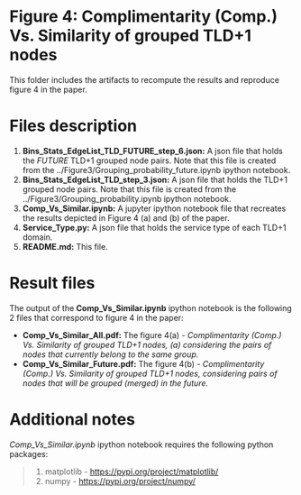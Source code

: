 # Figure 4: Complimentarity (Comp.) Vs. Similarity of grouped TLD+1 nodes

This folder includes the artifacts to recompute the results and reproduce figure 4 in the paper. 

# Files description
1. **Bins_Stats_EdgeList_TLD_FUTURE_step_6.json:** A json file that holds the *FUTURE* TLD+1 grouped node pairs. Note that this file is created from the ../Figure3/Grouping_probability_future.ipynb ipython notebook.
2. **Bins_Stats_EdgeList_TLD_step_3.json:** A json file that holds the TLD+1 grouped node pairs. Note that this file is created from the ../Figure3/Grouping_probability.ipynb ipython notebook.
3. **Comp_Vs_Similar.ipynb:** A jupyter ipython notebook file that recreates the results depicted in Figure 4 (a) and (b) of the paper.
4. **Service_Type.py:** A json file that holds the service type of each TLD+1 domain.
5. **README.md:** This file.

# Result files
The output of the **Comp_Vs_Similar.ipynb** ipython notebook is the following 2 files that correspond to figure 4 in the paper:

*  **Comp_Vs_Similar_All.pdf:** The figure 4(a) - *Complimentarity (Comp.) Vs. Similarity of grouped TLD+1 nodes, (a) considering the pairs of nodes that currently belong to the same group.*
*  **Comp_Vs_Similar_Future.pdf:** The figure 4(b) - *Complimentarity (Comp.) Vs. Similarity of grouped TLD+1 nodes, considering pairs of nodes that will be grouped (merged) in the future.*


# Additional notes
*Comp_Vs_Similar.ipynb* ipython notebook requires the following python packages:
> 1. matplotlib - https://pypi.org/project/matplotlib/
> 2. numpy - https://pypi.org/project/numpy/